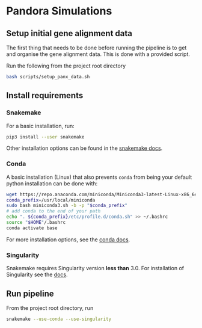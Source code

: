 # Pandora Simulations

## Setup initial gene alignment data

The first thing that needs to be done before running the pipeline is to get and organise
the gene alignment data. This is done with a provided script.  

Run the following from the project root directory

```sh
bash scripts/setup_panx_data.sh
```

## Install requirements

### Snakemake

For a basic installation, run:

```sh
pip3 install --user snakemake
```

Other installation options can be found in the [snakemake docs](https://snakemake.readthedocs.io/en/stable/getting_started/installation.html).

### Conda

A basic installation (Linux) that also prevents `conda` from being your default python installation
can be done with:

```sh
wget https://repo.anaconda.com/miniconda/Miniconda3-latest-Linux-x86_64.sh -O miniconda3.sh
conda_prefix=/usr/local/miniconda
sudo bash miniconda3.sh -b -p "$conda_prefix"
# add conda to the end of your path
echo ". ${conda_prefix}/etc/profile.d/conda.sh" >> ~/.bashrc
source "$HOME"/.bashrc
conda activate base
```

For more installation options, see the [conda docs](https://docs.conda.io/projects/conda/en/latest/user-guide/install/index.html#).

### Singularity

Snakemake requires Singularity version **less than** 3.0. For installation of Singularity
see the [docs](https://www.sylabs.io/guides/2.6/user-guide/quick_start.html#quick-installation-steps).

## Run pipeline

From the project root directory, run

```sh
snakemake --use-conda --use-singularity
```
